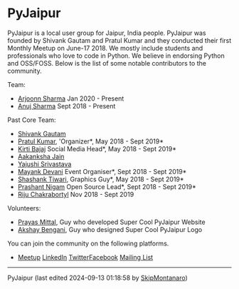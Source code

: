 PyJaipur
========

PyJaipur is a local user group for Jaipur, India people. PyJaipur was founded by Shivank Gautam and Pratul Kumar and they conducted their first Monthly Meetup on June-17 2018. We mostly include students and professionals who love to code in Python. We believe in endorsing Python and OSS/FOSS. Below is the list of some notable contributors to the community. 

Team: 

* [Arjoonn Sharma](https://www.arjoonn.com/) Jan 2020 - Present
* [Anuj Sharma](https://www.linkedin.com/in/anuj-sharma-a93453166/) Sept 2018 - Present

Past Core Team: 

* [Shivank Gautam](https://wiki.python.org/moin/ShivankGautam)
* [Pratul Kumar](https://wiki.python.org/moin/Pratul1997), 'Organizer*, May 2018 - Sept 2019*
* [Kirti Bajaj](https://www.linkedin.com/in/kirti-bajaj-44b242147/) Social Media Head*, May 2018 - Sept 2019*
* [Aakanksha Jain](https://www.linkedin.com/in/accakks/)
* [Yajushi Srivastava](https://www.linkedin.com/in/yajushisri/)
* [Mayank Devani](https://www.linkedin.com/in/mayankdevnani/) Event Organiser*, Sept 2018 - Sept 2019*
* [Shashank Tiwari](https://www.linkedin.com/in/shashank-tiwari-a86665158/), Graphics Guy*, May 2018 - Sept 2019*
* [Prashant Nigam](https://www.linkedin.com/in/prashant0598/) Open Source Lead*, Sept 2018 - Sept 2019*
* [Riju Chakrabortyl](https://www.linkedin.com/in/riju-chakraborty-745333a0/) Nov 2018 - Sept 2019

Volunteers: 

* [Prayas Mittal](https://www.linkedin.com/in/prayas26/), Guy who developed Super Cool PyJaipur Website
* [Akshay Bengani](https://www.linkedin.com/in/akshaybengani/), Guy who designed Super Cool PyJaipur Logo

You can join the community on the following platforms. 

* [Meetup](https://meetup.com/pyjaipur) [LinkedIn](https://www.facebook.com/groups/PyJaipur/) [Twitter](https://twitter.com/pyjaipur)[Facebook](https://www.facebook.com/groups/PyJaipur/) [Mailing List](https://mail.python.org/mm3/mailman3/lists/pyjaipur.python.org/)

---

PyJaipur (last edited 2024-09-13 01:18:58 by [SkipMontanaro](/moin/SkipMontanaro "SkipMontanaro @ 168.91.231.79[168.91.231.79]"))
